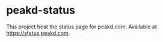 # peakd-status

This project host the status page for peakd.com. Available at https://status.peakd.com.
